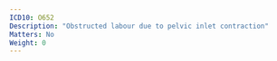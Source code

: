 ```yaml
---
ICD10: O652
Description: "Obstructed labour due to pelvic inlet contraction"
Matters: No
Weight: 0
---
```


